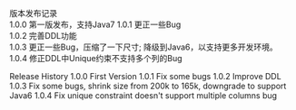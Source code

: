 版本发布记录  
1.0.0 第一版发布，支持Java7
1.0.1 更正一些Bug  
1.0.2 完善DDL功能  
1.0.3 更正一些Bug，压缩了一下尺寸; 降级到Java6，以支持更多开发环境。  
1.0.4 修正DDL中Unique约束不支持多个列的Bug  

Release History
1.0.0 First Version
1.0.1 Fix some bugs
1.0.2 Improve DDL
1.0.3 Fix some bugs, shrink size from 200k to 165k, downgrade to support Java6
1.0.4 Fix unique constraint doesn't support multiple columns bug


